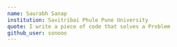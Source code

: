 ```yaml
---
name: Saurabh Sanap
institution: Savitribai Phule Pune University
quote: I write a piece of code that solves a Problem
github_user: sonooo
---
```

